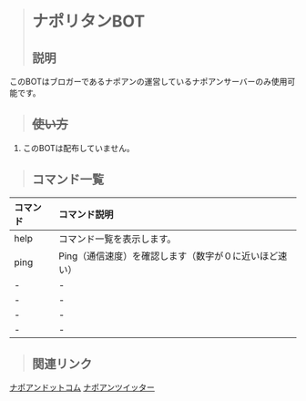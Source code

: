 > # ナポリタンBOT
> ## 説明

このBOTはブロガーであるナポアンの運営しているナポアンサーバーのみ使用可能です。

> ## ~~使い方~~
1. このBOTは配布していません。


> ## コマンド一覧

| コマンド | コマンド説明 |
| :-- | :-- |
| help | コマンド一覧を表示します。 |
| ping | Ping（通信速度）を確認します（数字が０に近いほど速い） |
| - | -|
| - | - |
| - | - |
| - | - |


> ## 関連リンク
[ナポアンドットコム](https://napoan.com)
[ナポアンツイッター](https://twitter.com/2687e8)

